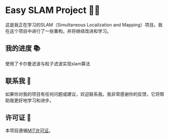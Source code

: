 # Easy SLAM Project 👨‍💻

这是我正在学习的SLAM（Simultaneous Localization and Mapping）项目。我在这个项目中进行了一些重构，并将继续改进和学习。

## 我的进度 📚
使用了卡尔曼滤波与粒子滤波实现slam算法

## 联系我 📧

如果你对我的项目有任何问题或建议，欢迎联系我。我非常感谢你的反馈，它将帮助我更好地学习和进步。

## 许可证 📝

本项目遵循[MIT许可证](LICENSE)。
